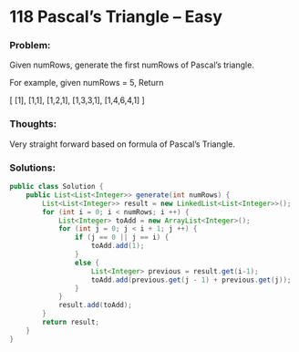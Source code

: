 # 118 Pascal’s Triangle – Easy


### Problem:



Given numRows, generate the first numRows of Pascal’s triangle.

For example, given numRows = 5,
Return

[
     [1],
    [1,1],
   [1,2,1],
  [1,3,3,1],
 [1,4,6,4,1]
]

### Thoughts:


Very straight forward based on formula of Pascal’s Triangle.


### Solutions:


```java
public class Solution {
    public List<List<Integer>> generate(int numRows) {
        List<List<Integer>> result = new LinkedList<List<Integer>>();
        for (int i = 0; i < numRows; i ++) {
            List<Integer> toAdd = new ArrayList<Integer>();
            for (int j = 0; j < i + 1; j ++) {
                if (j == 0 || j == i) {
                    toAdd.add(1);
                }
                else {
                    List<Integer> previous = result.get(i-1);
                    toAdd.add(previous.get(j - 1) + previous.get(j));
                }
            }
            result.add(toAdd);
        }
        return result;
    }
}
```